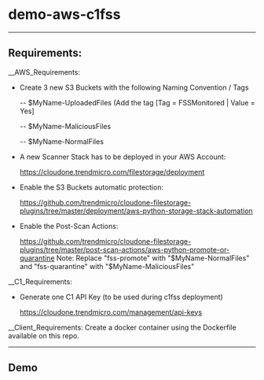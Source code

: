 # demo-aws-c1fss

-------------
Requirements:
-------------
__AWS_Requirements: 

- Create 3 new S3 Buckets with the following Naming Convention / Tags

  -- $MyName-UploadedFiles (Add the tag [Tag = FSSMonitored	| Value = Yes]

  -- $MyName-MaliciousFiles 

  -- $MyName-NormalFiles
  
  
- A new Scanner Stack has to be deployed in your AWS Account:

  https://cloudone.trendmicro.com/filestorage/deployment

- Enable the S3 Buckets automatic protection:

  https://github.com/trendmicro/cloudone-filestorage-plugins/tree/master/deployment/aws-python-storage-stack-automation

- Enable the Post-Scan Actions:

  https://github.com/trendmicro/cloudone-filestorage-plugins/tree/master/post-scan-actions/aws-python-promote-or-quarantine
  Note: Replace "fss-promote" with "$MyName-NormalFiles" and "fss-quarantine" with "$MyName-MaliciousFiles"

__C1_Requirements: 

- Generate one C1 API Key (to be used during c1fss deployment)

  https://cloudone.trendmicro.com/management/api-keys


__Client_Requirements: Create a docker container using the Dockerfile available on this repo.

------------
Demo
------------



